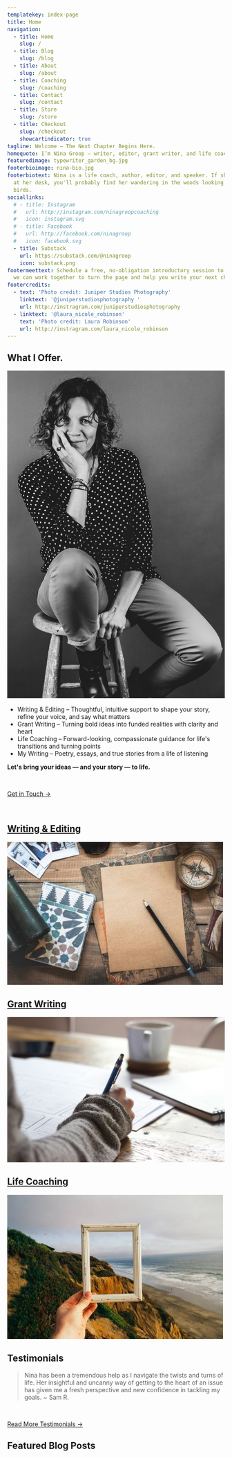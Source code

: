 ```yaml
---
templatekey: index-page
title: Home
navigation:
  - title: Home
    slug: /
  - title: Blog
    slug: /blog
  - title: About
    slug: /about
  - title: Coaching
    slug: /coaching
  - title: Contact
    slug: /contact
  - title: Store
    slug: /store
  - title: Checkout
    slug: /checkout
    showcartindicator: true
tagline: Welcome – The Next Chapter Begins Here.
homequote: I’m Nina Groop — writer, editor, grant writer, and life coach — and I help people and organizations tell their stories. Whether you're seeking thoughtful editing, strategic grant writing, or personal support as you write a new future, I’m here to help you connect with your voice and make your message clear.
featuredimage: typewriter_garden_bg.jpg
footerbioimage: nina-bio.jpg
footerbiotext: Nina is a life coach, author, editor, and speaker. If she's not
  at her desk, you'll probably find her wandering in the woods looking for
  birds.
sociallinks:
  # - title: Instagram
  #   url: http://instagram.com/ninagroopcoaching
  #   icon: instagram.svg
  # - title: Facebook
  #   url: http://facebook.com/ninagroop
  #   icon: facebook.svg
  - title: Substack
    url: https://substack.com/@ninagroop
    icon: substack.png
footermeettext: Schedule a free, no-obligation introductory session to learn how
  we can work together to turn the page and help you write your next chapter.
footercredits:
  - text: 'Photo credit: Juniper Studios Photography'
    linktext: '@juniperstudiosphotography '
    url: http://instragram.com/juniperstudiosphotography
  - linktext: '@laura_nicole_robinson'
    text: 'Photo credit: Laura Robinson'
    url: http://instragram.com/laura_nicole_robinson
---
```


## What I Offer.

![](stoolb-w.jpg '#position=relative;float=right;width=50%;margin=0 0 20px 20px;')

- Writing & Editing – Thoughtful, intuitive support to shape your story, refine your voice, and say what matters
- Grant Writing – Turning bold ideas into funded realities with clarity and heart
- Life Coaching – Forward-looking, compassionate guidance for life's transitions and turning points
- My Writing – Poetry, essays, and true stories from a life of listening

**Let's bring your ideas — and your story — to life.**

<br />

[Get in Touch &rarr;](/contact)

<br style="clear: both"/>

<vertical-tiles-grid>
<a href="/blog">
<h2>Writing & Editing</h2>
<div class="img-wrapper"><img src="./rana-sawalha-W_-6PWGbYaU-unsplash.jpg" /></div>
</a>
<a href="/blog">
<h2>Grant Writing</h2>
<div class="img-wrapper"><img src="./unseen-studio-s9CC2SKySJM-unsplash.jpg" /></div>
</a>
<a href="/coaching">
<h2>Life Coaching</h2>
<div class="img-wrapper"><img src="./pine-watt-3_Xwxya43hE-unsplash.jpg" /></div>
</a>
</vertical-tiles-grid>

## Testimonials

> Nina has been a tremendous help as I navigate the twists and turns of life. Her insightful and uncanny way of getting to the heart of an issue has given me a fresh perspective and new confidence in tackling my goals. ~ Sam R.

<br />

[Read More Testimonials &rarr;](/testimonials)

## Featured Blog Posts

<post-grid featured="true" count="3"></post-grid>
